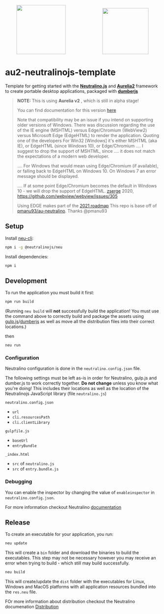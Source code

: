 <div align="center">
  <img src="https://cdn.rawgit.com/neutralinojs/neutralinojs.github.io/b667f2c2/docs/nllogo.png" width="160"/>
  &emsp;&emsp;&emsp;&emsp;&emsp;&emsp;&emsp;&emsp;
  <img src="https://aurelia.io/styles/images/aurelia-icon.svg" width="150"/>
</div>

# au2-neutralinojs-template

Template for getting started with the **[Neutralino.js](https://neutralino.js.org/)** and **[Aurelia2](https://aurelia.io)** framework to create portable desktop applications, packaged with **[dumberjs](https://dumber.js.org/)**

 >**NOTE:**
 >This is using **Aurelia v2** , which is still in alpha stage!
 >
 > You can find documentation for this version [here](https://docs.aurelia.io/)
 > 
 > Note that compatibility may be an issue if you intend on supporting older versions of Windows. There was discussion regarding the use of the IE engine (MSHTML) versus Edge/Chromium (WebView2) versus Microsoft Edge (EdgeHTML) to render the application. Quoting one of the developers
 > For Win32 [Windows] it's either MSHTML (aka IE), or EdgeHTML (since Windows 10), or Edge/Chromium .... I suggest to drop the support of MSHTML, since .... it does not match the expectations of a modern web developer.
> 
> .... For Windows that would mean using Edge/Chromium (if available), or falling back to EdgeHTML on Windows 10. On Windows 7 an error message should be displayed.
> 
> .... If at some point Edge/Chromium becomes the default in Windows 10 - we will drop the support of EdgeHTML.
> [zserge](https://github.com/zserge) 2020, https://github.com/webview/webview/issues/305
>
> Using EDGE makes part of the [2021 roadmap](https://factsoverflow.com/neutralinojs-2021-roadmap/)
This repo is base off of [pmanu93/au-neutralino](https://github.com/pmanu93/au-neutralino). Thanks @pmanu93

 
## Setup
Install [neu-cli](https://neutralino.js.org/docs/#/tools/cli):
```sh
npm i -g @neutralinojs/neu
```

Install dependencies:
```sh
npm i
```

## Development
To run the application you must build it first:

```sh
npm run build
```
(Running `neu build` will **not** successfully build the application! You must use the command above to correctly build and package the assets using [gulp.js](https://gulpjs.com/)/[dumberjs](https://dumber.js.org/) as well as move all the distribution files into their correct locations.)

then
```sh
neu run
```

### Configuration
Neutralino configuration is done in the `neutralino.config.json` file.

The following settings must be left as-is in order for Neutralino, gulp.js and dumber.js to work correctly together. **Do not change** unless you know what you're doing! This includes their locations as well as the location of the Neutralinojs JavaScript library (file `neutralino.js`)

`neutralino.config.json`
* `url`
* `cli.resourcesPath`
* `cli.clientLibrary`

`gulpfile.js`
* `baseUrl`
* `entryBundle`

`_index.html`
* `src` of `neutralino.js`
* `src` of `entry.bundle.js`

### Debugging
You can enable the inspector by changing the value of `enableinspector` in `neutralino.config.json`.

For more information checkout Neutralino [documentation](http://neutralino.js.org/docs/)

## Release
To create an executable for your application, you run:

```sh
neu update
```
This will create a `bin` folder and download the binaries to build the executables. This step may not be necessary however you may receive an error when trying to build - which still may build successfully.

```sh
neu build
```
This will create/update the `dist` folder with the executables for Linux, Windows and MacOS platforms with all application resources bundled into the `res.neu` file.

FOr more information about distribution checkout the Neutralino documenation [Distribution](https://neutralino.js.org/docs/distribution/overview/)
